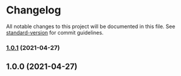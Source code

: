 # Changelog

All notable changes to this project will be documented in this file. See [standard-version](https://github.com/conventional-changelog/standard-version) for commit guidelines.

### [1.0.1](https://github.com/kaokei/iframeManager/compare/v1.0.0...v1.0.1) (2021-04-27)

## 1.0.0 (2021-04-27)
